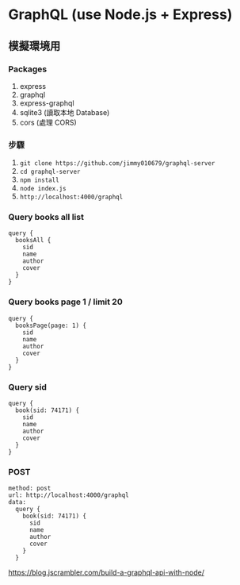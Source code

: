 # GraphQL (use Node.js + Express)

## 模擬環境用

### Packages

1. express
2. graphql
3. express-graphql
4. sqlite3 (讀取本地 Database)
5. cors (處理 CORS)

### 步驟

1. `git clone https://github.com/jimmy010679/graphql-server`
2. `cd graphql-server`
3. `npm install`
4. `node index.js`
5. `http://localhost:4000/graphql`

### Query books all list

```
query {
  booksAll {
    sid
    name
    author
    cover
  }
}
```

### Query books page 1 / limit 20

```
query {
  booksPage(page: 1) {
    sid
    name
    author
    cover
  }
}
```

### Query sid

```
query {
  book(sid: 74171) {
    sid
    name
    author
    cover
  }
}
```

### POST

```
method: post
url: http://localhost:4000/graphql
data:
  query {
    book(sid: 74171) {
      sid
      name
      author
      cover
    }
  }

```

https://blog.jscrambler.com/build-a-graphql-api-with-node/
